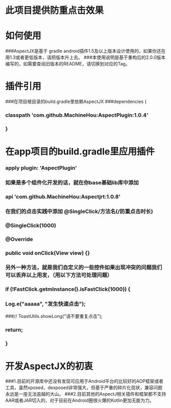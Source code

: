 
# 此项目提供防重点击效果

# 如何使用
###AspectJX是基于 gradle android插件1.5及以上版本设计使用的，如果你还在用1.3或者更低版本，请把版本升上去。
###本使用说明是基于重构后的2.0.0版本编写的，如需要查阅旧版本的README，请切换到对应的Tag。

# 插件引用
###在项目根目录的build.gradle里依赖AspectJX
###dependencies {
###      classpath 'com.github.MachineHou:AspectPlugin:1.0.4'
###    }
    
# 在app项目的build.gradle里应用插件
###   apply plugin: 'AspectPlugin'

###  如果是多个组件化开发的话，就在你base基础lib库中添加
###   api 'com.github.MachineHou:Aspectjrt:1.0.8'

###   在我们的点击实践中添加   @SingleClick/方法名(/防重点击时长)
###      @SingleClick(1000)
###   @Override
###    public void onClick(View view) {}

###    另外一种方法，就是我们自定义的一些控件如果出现冲突的问题我们可以丢弃以上用发，（用以下方法可处理问题）
###         if (!FastClick.getmInstance().isFastClick(1000)) {
###                   Log.e("aaaaa", "发生快速点击");
###//                ToastUtils.showLong("请不要重复点击");
###                    return;
###        }

# 开发AspectJX的初衷
###1.目前的开源库中还没有发现可应用于Android平台的比较好的AOP框架或者工具，虽然xposed，dexposed非常强大，但基于严重的碎片化现状，兼容问题永远是一座无法逾越的大山。
###2.目前其他的AspectJ相关插件和框架都不支持AAR或者JAR切入的，对于目前在Android圈很火爆的Kotlin更加无能为力。